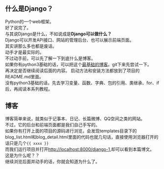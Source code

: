 ## 什么是Django？  
Python的一个web框架。  
好了说完了。  
与其说Django是什么，不如说成是**Django可以做什么？**  
Django可以开发API接口、网站的管理后台、也可以展示前端页面。  
其实讲那么多也都是废话。  
动手才是最实际的。  
不过动手前，可以先了解一下到底什么是博客。  
如果你有python3基础的话，可以把这个[最基础的博客](https://github.com/wongjyusing/django_blog/tree/master/porject_file/chapter1)。git下来先尝试一下。  
再决定是否继续阅读后面的内容。
启动方法和安装方法都放到了项目的README.md里面。  
没有python3基础的话，先去学习变量、函数、字典、包的引用、类继承、for、if后，再阅读本系列教程。  
## 博客
博客简单来说，就类似于记事本、日记、长篇微博、QQ空间之类的网站。  
不过，它的后台和前端页面都是我们自己手写的。  
如果你有打开上面的项目的源码进行浏览，会发现templates目录下的blog_list.html和blog_detail.html里面的代码也就几句话，直接使用浏览器打开的话只是几个`{{ xxxx }}`  
而我们运行项目并打开[http://localhost:8000/django-1](http://localhost:8888/django-1),却可以看到本篇博文。  
这是为什么呢？？  
继续浏览后面并动手的话，你就会知道为什么了。  
